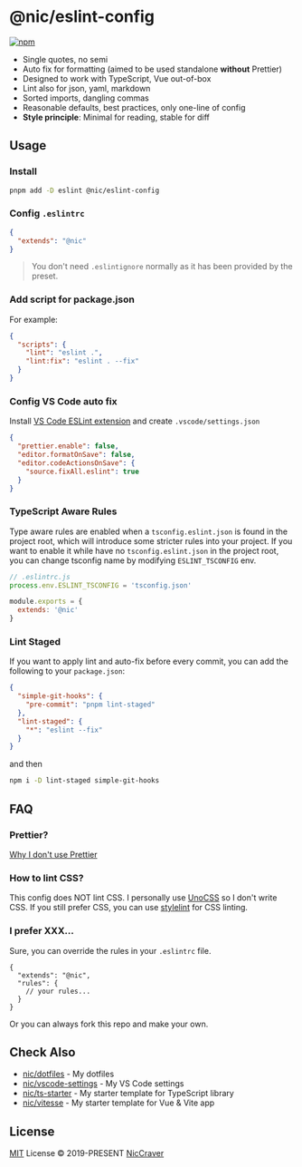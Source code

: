 # @nic/eslint-config

[![npm](https://img.shields.io/npm/v/@nic/eslint-config?color=a1b858&label=)](https://npmjs.com/package/@nic/eslint-config)

- Single quotes, no semi
- Auto fix for formatting (aimed to be used standalone **without** Prettier)
- Designed to work with TypeScript, Vue out-of-box
- Lint also for json, yaml, markdown
- Sorted imports, dangling commas
- Reasonable defaults, best practices, only one-line of config
- **Style principle**: Minimal for reading, stable for diff

## Usage

### Install

```bash
pnpm add -D eslint @nic/eslint-config
```

### Config `.eslintrc`

```json
{
  "extends": "@nic"
}
```

> You don't need `.eslintignore` normally as it has been provided by the preset.

### Add script for package.json

For example:

```json
{
  "scripts": {
    "lint": "eslint .",
    "lint:fix": "eslint . --fix"
  }
}
```

### Config VS Code auto fix

Install [VS Code ESLint extension](https://marketplace.visualstudio.com/items?itemName=dbaeumer.vscode-eslint) and create `.vscode/settings.json`

```json
{
  "prettier.enable": false,
  "editor.formatOnSave": false,
  "editor.codeActionsOnSave": {
    "source.fixAll.eslint": true
  }
}
```

### TypeScript Aware Rules

Type aware rules are enabled when a `tsconfig.eslint.json` is found in the project root, which will introduce some stricter rules into your project. If you want to enable it while have no `tsconfig.eslint.json` in the project root, you can change tsconfig name by modifying `ESLINT_TSCONFIG` env. 

```js
// .eslintrc.js
process.env.ESLINT_TSCONFIG = 'tsconfig.json'

module.exports = {
  extends: '@nic'
}
```

### Lint Staged

If you want to apply lint and auto-fix before every commit, you can add the following to your `package.json`:

```json
{
  "simple-git-hooks": {
    "pre-commit": "pnpm lint-staged"
  },
  "lint-staged": {
    "*": "eslint --fix"
  }
}
```

and then

```bash
npm i -D lint-staged simple-git-hooks
```

## FAQ

### Prettier?

[Why I don't use Prettier](https://nic.me/posts/why-not-prettier)

### How to lint CSS?

This config does NOT lint CSS. I personally use [UnoCSS](https://github.com/unocss/unocss) so I don't write CSS. If you still prefer CSS, you can use [stylelint](https://stylelint.io/) for CSS linting.

### I prefer XXX...

Sure, you can override the rules in your `.eslintrc` file.

<!-- eslint-skip -->

```jsonc
{
  "extends": "@nic",
  "rules": {
    // your rules...
  }
}
```

Or you can always fork this repo and make your own.

## Check Also

- [nic/dotfiles](https://github.com/NicCraverdotfiles) - My dotfiles
- [nic/vscode-settings](https://github.com/NicCravervscode-settings) - My VS Code settings
- [nic/ts-starter](https://github.com/NicCraverts-starter) - My starter template for TypeScript library
- [nic/vitesse](https://github.com/NicCravervitesse) - My starter template for Vue & Vite app

## License

[MIT](./LICENSE) License &copy; 2019-PRESENT [NicCraver](https://github.com/nic)
